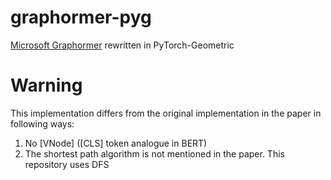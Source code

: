 # graphormer-pyg
[Microsoft Graphormer](https://github.com/microsoft/Graphormer) rewritten in PyTorch-Geometric

# Warning
This implementation differs from the original implementation in the paper in following ways:
1. No [VNode] ([CLS] token analogue in BERT)
2. The shortest path algorithm is not mentioned in the paper. This repository uses DFS
